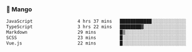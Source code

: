 ### 🥭 Mango

<!--START_SECTION:waka-->

```txt
JavaScript                 4 hrs 37 mins   ████████████░░░░░░░░░░░░░   47.77 %
TypeScript                 3 hrs 22 mins   ████████▓░░░░░░░░░░░░░░░░   34.88 %
Markdown                   29 mins         █▒░░░░░░░░░░░░░░░░░░░░░░░   05.07 %
SCSS                       23 mins         █░░░░░░░░░░░░░░░░░░░░░░░░   03.96 %
Vue.js                     22 mins         █░░░░░░░░░░░░░░░░░░░░░░░░   03.90 %
```

<!--END_SECTION:waka-->
